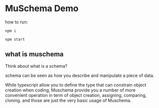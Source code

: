 # MuSchema Demo

how to run:

`npm i`

`npm start`

## what is muschema

Think about what is a schema?

schema can be seen as how you describe and manipulate a piece of data.

While typescript allow you to define the type that can constrain object creation when coding, Muschema provide you a number of more convenient operation in term of object creation, assigning, comparing, cloning. and those are just the very basic usage of Muschema.
